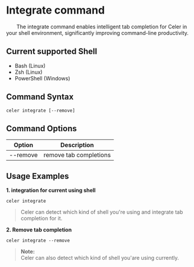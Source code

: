 # Integrate command

&emsp;&emsp;The integrate command enables intelligent tab completion for Celer in your shell environment, significantly improving command-line productivity.

## Current supported Shell

- Bash (Linux)
- Zsh (Linux)
- PowerShell (Windows)

## Command Syntax

```shell
celer integrate [--remove]
```

## Command Options

| Option	    | Description	                |
| ------------- | ----------------------------- |
| --remove      | remove tab completions	    |

## Usage Examples

**1. integration for current using shell**

```shell
celer integrate
```

>Celer can detect which kind of shell you're using and integrate tab completion for it.

**2. Remove tab completion**

```shell
celer integrate --remove
```

> **Note:**   
>Celer can also detect which kind of shell you'are using currently.